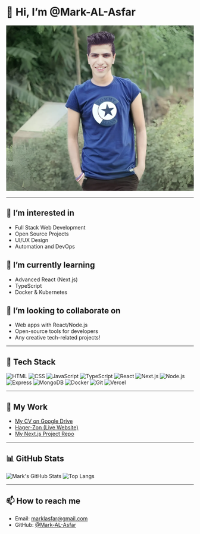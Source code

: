 # 👋 Hi, I’m @Mark-AL-Asfar

![Mark](https://raw.githubusercontent.com/Mark-Lasfar/MGZon/refs/heads/main/public/images/ibrahim_elasfar.png)

---

## 👀 I’m interested in
- Full Stack Web Development
- Open Source Projects
- UI/UX Design
- Automation and DevOps

## 🌱 I’m currently learning
- Advanced React (Next.js)
- TypeScript
- Docker & Kubernetes

## 💞️ I’m looking to collaborate on
- Web apps with React/Node.js
- Open-source tools for developers
- Any creative tech-related projects!

---

## 🧰 Tech Stack
![HTML](https://img.shields.io/badge/-HTML5-E34F26?style=flat&logo=html5&logoColor=fff)
![CSS](https://img.shields.io/badge/-CSS3-1572B6?style=flat&logo=css3)
![JavaScript](https://img.shields.io/badge/-JavaScript-F7DF1E?style=flat&logo=javascript&logoColor=000)
![TypeScript](https://img.shields.io/badge/-TypeScript-3178C6?style=flat&logo=typescript&logoColor=fff)
![React](https://img.shields.io/badge/-React-61DAFB?style=flat&logo=react&logoColor=000)
![Next.js](https://img.shields.io/badge/-Next.js-000?style=flat&logo=nextdotjs)
![Node.js](https://img.shields.io/badge/-Node.js-339933?style=flat&logo=node.js&logoColor=fff)
![Express](https://img.shields.io/badge/-Express-000?style=flat&logo=express&logoColor=fff)
![MongoDB](https://img.shields.io/badge/-MongoDB-47A248?style=flat&logo=mongodb&logoColor=fff)
![Docker](https://img.shields.io/badge/-Docker-2496ED?style=flat&logo=docker&logoColor=fff)
![Git](https://img.shields.io/badge/-Git-F05032?style=flat&logo=git&logoColor=fff)
![Vercel](https://img.shields.io/badge/-Vercel-000?style=flat&logo=vercel)

---

## 📂 My Work
- [My CV on Google Drive](https://drive.google.com/file/d/1-wr3dvpYtgAgAY9lc7pva_Dohoy9IdMk/view?usp=drivesdk)
- [Hager-Zon (Live Website)](https://hager-zon.vercel.app/)
- [My Next.js Project Repo](https://github.com/Mark-Lasfar/my-nextjs-project)

---

## 📊 GitHub Stats
![Mark's GitHub Stats](https://github-readme-stats.vercel.app/api?username=Mark-L-Asfar&show_icons=true&theme=radical)
![Top Langs](https://github-readme-stats.vercel.app/api/top-langs/?username=Mark-L-Asfar&layout=compact&theme=radical)

---

## 📫 How to reach me
- Email: [marklasfar@gmail.com](mailto:marklasfar@gmail.com)
- GitHub: [@Mark-AL-Asfar](https://github.com/Mark-AL-Asfar)

<!---
Mark EL-Asfar/Mark EL-Asfar is a ✨ special ✨ repository because its `README.md` (this file) appears on your GitHub profile.
You can click the Preview link to take a look at your changes.
--->